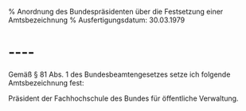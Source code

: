 % Anordnung des Bundespräsidenten über die Festsetzung einer Amtsbezeichnung
% Ausfertigungsdatum: 30.03.1979
 
# ----

Gemäß § 81 Abs. 1 des Bundesbeamtengesetzes setze ich folgende Amtsbezeichnung fest:

  
Präsident der Fachhochschule des Bundes für öffentliche Verwaltung.
